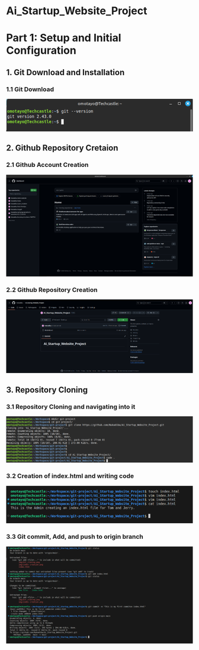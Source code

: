 # Ai_Startup_Website_Project

# Part 1: Setup and Initial Configuration 

## 1. Git Download and Installation 

### 1.1 Git Download 
![](./img/Git.png)


## 2. Github Repository Cretaion 

### 2.1 Github Account Creation 

![](./img/GitHub_Account.png)

### 2.2 Github Repository Creation 

![](./img/repo_creation.png)

## 3. Repository Cloning 

### 3.1 Repository Cloning and navigating into it

![](./img/Git_cloning.png)

### 3.2 Creation of index.html and writing code

![](./img/index%20creation.png)

### 3.3 Git commit, Add, and push to origin branch 

![](./img/git_commit_add_push.png)